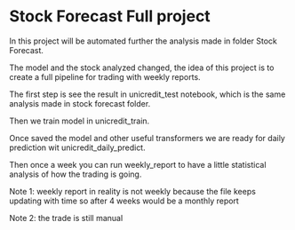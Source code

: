 # Stock Forecast Full project

In this project will be automated further the analysis made in folder Stock Forecast.

The model and the stock analyzed changed, the idea of this project is to create a full pipeline for trading with weekly reports.

The first step is see the result in unicredit_test notebook, which is the same analysis made in stock forecast folder.

Then we train model in unicredit_train.

Once saved the model and other useful transformers we are ready for daily prediction wit unicredit_daily_predict.

Then once a week you can run weekly_report to have a little statistical analysis of how the trading is going.

Note 1: weekly report in reality is not weekly because the file keeps updating with time so after 4 weeks would be a monthly report

Note 2: the trade is still manual

